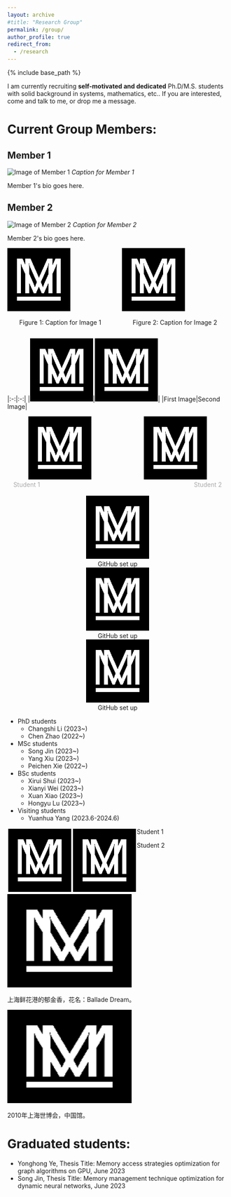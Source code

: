 ```yaml
---
layout: archive
#title: "Research Group"
permalink: /group/
author_profile: true
redirect_from:
  - /research
---
```


{% include base_path %}

I am currently recruiting **self-motivated and dedicated** Ph.D/M.S. students with solid background in systems, mathematics, etc.. If you are interested, come and talk to me, or drop me a message.

Current Group Members:
=====

## Member 1

![Image of Member 1](url_to_member1_image)
*Caption for Member 1*

Member 1's bio goes here.

## Member 2

![Image of Member 2](url_to_member2_image)
*Caption for Member 2*

Member 2's bio goes here.


<div style="display: flex; flex-wrap: wrap; justify-content: space-between;">
    <div style="flex-basis: 48%;">
        <img src="/images/mstile-144x144.png" width="144" height="144" alt="Image 1">
        <p style="text-align: center;">Figure 1: Caption for Image 1</p>
    </div>
    <div style="flex-basis: 48%;">
        <img src="/images/mstile-144x144.png" width="144" height="144" alt="Image 2">
        <p style="text-align: center;">Figure 2: Caption for Image 2</p>
    </div>
</div>



|:-:|:-:|
|![First Image](/images/mstile-144x144.png)|![Second Image](/images/mstile-144x144.png)|
|First Image|Second Image|


<center>
	<img src="/images/mstile-144x144.png" width="144" height="144"  />
	&emsp;&emsp;&emsp;&emsp;&emsp;&emsp;&emsp;&emsp;
	<img src="/images/mstile-144x144.png" width="144" height="144"  />
	<br/>
	<font color="AAAAAA">Student 1</font>
	&emsp;&emsp;&emsp;&emsp;&emsp;&emsp;&emsp;&emsp;
	&emsp;&emsp;&emsp;&emsp;&emsp;&emsp;&emsp;&emsp;
	&emsp;&emsp;&emsp;&emsp;&emsp;&emsp;&emsp;&emsp;
	<font color="AAAAAA">Student 2</font>
</center>
<br/>




<div align="center">
	<img src="/images/mstile-144x144.png"/>
    <div align="center">
    	GitHub set up
    </div>
</div>

<div align="center">
	<img src="/images/mstile-144x144.png"/>
    <div align="center">
    	GitHub set up
    </div>
</div>

<div align="center">
	<img src="/images/mstile-144x144.png"/>
    <div align="center">
    	GitHub set up
    </div>
</div>

</p>

    
- PhD students
  - Changshi Li (2023~)
  - Chen Zhao (2022~)
- MSc students
  - Song Jin (2023~)
  - Yang Xiu (2023~)
  - Peichen Xie (2022~)
- BSc students
  - Xirui Shui (2023~)
  - Xianyi Wei (2023~)
  - Xuan Xiao (2023~)
  - Hongyu Lu (2023~)
- Visiting students
  - Yuanhua Yang (2023.6-2024.6)
 
<div style="float:left;border:solid 1px 000;margin:2px;"><img src="/images/mstile-144x144.png"  width="144" height="144" ></div>

<div style="float:left;border:solid 1px 000;margin:2px;"><img src="/images/mstile-144x144.png" width="144" height="144" ></div>
<p class="caption">Student 1 </p>
<p class="caption">Student 2 </p>
</p>
	
<div class="polaroid rotate_left">
	<img src="/images/mstile-144x144.png" alt="郁金香" width="284" height="213" />
	<p class="caption">上海鲜花港的郁金香，花名：Ballade Dream。</p>
</div>
<div class="polaroid rotate_right">
	<img src="/images/mstile-144x144.png" alt="世博中国馆" width="284" height="213" />
	<p class="caption">2010年上海世博会，中国馆。</p>
</div>



Graduated students:
=====
- Yonghong Ye, Thesis Title: Memory access strategies optimization for graph algorithms on GPU, June 2023
- Song Jin, Thesis Title: Memory management technique optimization for dynamic neural networks, June 2023
